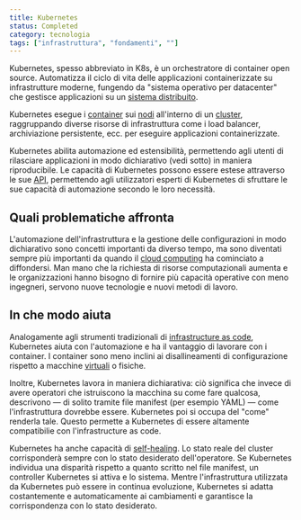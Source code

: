 ```yaml
---
title: Kubernetes
status: Completed
category: tecnologia
tags: ["infrastruttura", "fondamenti", ""]
---
```




Kubernetes, spesso abbreviato in K8s, è un orchestratore di container open source.
Automatizza il ciclo di vita delle applicazioni containerizzate su infrastrutture moderne, fungendo da "sistema operativo per datacenter" che gestisce applicazioni su un [sistema distribuito](/it/distributed-systems/).

Kubernetes esegue i [container](/it/container/) sui [nodi](/it/nodes/) all'interno di un [cluster](/it/cluster/), raggruppando diverse risorse di infrastruttura come i load balancer, archiviazione persistente, ecc. per eseguire applicazioni containerizzate.

Kubernetes abilita automazione ed estensibilità, permettendo agli utenti di rilasciare applicazioni in modo dichiarativo (vedi sotto) in maniera riproducibile.
Le capacità di Kubernetes possono essere estese attraverso le sue [API](/it/application-programming-interface/), permettendo agli utilizzatori esperti di Kubernetes di sfruttare le sue capacità di automazione secondo le loro necessità.

## Quali problematiche affronta

L'automazione dell'infrastruttura e la gestione delle configurazioni in modo dichiarativo sono concetti importanti da diverso tempo, ma sono diventati sempre più importanti da quando il [cloud computing](/it/cloud-computing/) ha cominciato a diffondersi.
Man mano che la richiesta di risorse computazionali aumenta e le organizzazioni hanno bisogno di fornire più capacità operative con meno ingegneri, servono nuove tecnologie e nuovi metodi di lavoro.

## In che modo aiuta

Analogamente agli strumenti tradizionali di [infrastructure as code](/it/infrastructure-as-code/), Kubernetes aiuta con l'automazione e ha il vantaggio di lavorare con i container.
I container sono meno inclini ai disallineamenti di configurazione rispetto a macchine [virtuali](/it/virtual-machine/) o fisiche.

Inoltre, Kubernetes lavora in maniera dichiarativa: ciò significa che invece di avere operatori che istruiscono la macchina su come fare qualcosa, descrivono — di solito tramite file manifest (per esempio YAML) — come l'infrastruttura dovrebbe essere.
Kubernetes poi si occupa del "come" renderla tale.
Questo permette a Kubernetes di essere altamente compatibilie con l'infrastructure as code.

Kubernetes ha anche capacità di [self-healing](/it/self-healing/).
Lo stato reale del cluster corrisponderà sempre con lo stato desiderato dell'operatore.
Se Kubernetes individua una disparità rispetto a quanto scritto nel file manifest, un controller Kubernetes si attiva e lo sistema.
Mentre l'infrastruttura utilizzata da Kubernetes può essere in continua evoluzione, Kubernetes si adatta costantemente e automaticamente ai cambiamenti e garantisce la corrispondenza con lo stato desiderato.

